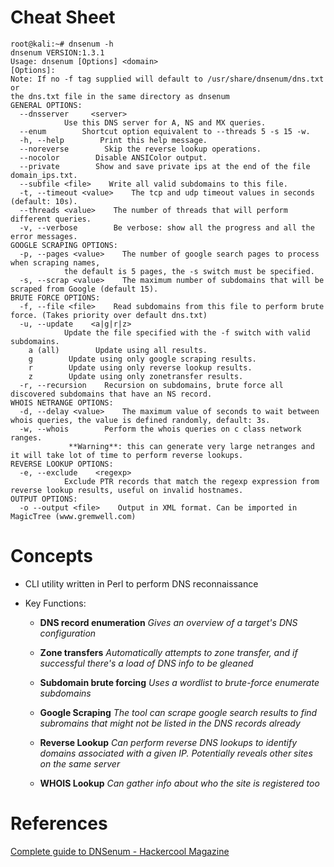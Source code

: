 # Cheat Sheet

```shell
root@kali:~# dnsenum -h
dnsenum VERSION:1.3.1
Usage: dnsenum [Options] <domain>
[Options]:
Note: If no -f tag supplied will default to /usr/share/dnsenum/dns.txt or
the dns.txt file in the same directory as dnsenum
GENERAL OPTIONS:
  --dnsserver     <server>
            Use this DNS server for A, NS and MX queries.
  --enum        Shortcut option equivalent to --threads 5 -s 15 -w.
  -h, --help        Print this help message.
  --noreverse        Skip the reverse lookup operations.
  --nocolor        Disable ANSIColor output.
  --private        Show and save private ips at the end of the file domain_ips.txt.
  --subfile <file>    Write all valid subdomains to this file.
  -t, --timeout <value>    The tcp and udp timeout values in seconds (default: 10s).
  --threads <value>    The number of threads that will perform different queries.
  -v, --verbose        Be verbose: show all the progress and all the error messages.
GOOGLE SCRAPING OPTIONS:
  -p, --pages <value>    The number of google search pages to process when scraping names,
            the default is 5 pages, the -s switch must be specified.
  -s, --scrap <value>    The maximum number of subdomains that will be scraped from Google (default 15).
BRUTE FORCE OPTIONS:
  -f, --file <file>    Read subdomains from this file to perform brute force. (Takes priority over default dns.txt)
  -u, --update    <a|g|r|z>
            Update the file specified with the -f switch with valid subdomains.
    a (all)        Update using all results.
    g        Update using only google scraping results.
    r        Update using only reverse lookup results.
    z        Update using only zonetransfer results.
  -r, --recursion    Recursion on subdomains, brute force all discovered subdomains that have an NS record.
WHOIS NETRANGE OPTIONS:
  -d, --delay <value>    The maximum value of seconds to wait between whois queries, the value is defined randomly, default: 3s.
  -w, --whois        Perform the whois queries on c class network ranges.
             **Warning**: this can generate very large netranges and it will take lot of time to perform reverse lookups.
REVERSE LOOKUP OPTIONS:
  -e, --exclude    <regexp>
            Exclude PTR records that match the regexp expression from reverse lookup results, useful on invalid hostnames.
OUTPUT OPTIONS:
  -o --output <file>    Output in XML format. Can be imported in MagicTree (www.gremwell.com)
```

# Concepts

- CLI utility written in Perl to perform DNS reconnaissance

- Key Functions:
  
  - **DNS record enumeration**
    *Gives an overview of a target's DNS configuration*
  
  - **Zone transfers**
    *Automatically attempts to zone transfer, and if successful there's a load of DNS info to be gleaned*
  
  - **Subdomain brute forcing**
    *Uses a wordlist to brute-force enumerate subdomains*
  
  - **Google Scraping**
    *The tool can scrape google search results to find subromains that might not be listed in the DNS records already*
  
  - **Reverse Lookup**
    *Can perform reverse DNS lookups to identify domains associated with a given IP. Potentially reveals other sites on the same server*
  
  - **WHOIS Lookup**
    *Can gather info about who the site is registered too*

# References

[Complete guide to DNSenum - Hackercool Magazine](https://www.hackercoolmagazine.com/complete-guide-to-dnsenum/)
